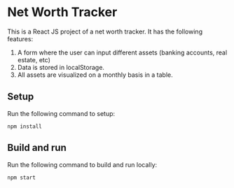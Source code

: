 # Net Worth Tracker 

This is a React JS project of a net worth tracker. It has the following features:
1. A form where the user can input different assets (banking accounts, real estate, etc)
2. Data is stored in localStorage.
3. All assets are visualized on a monthly basis in a table.
 
## Setup

Run the following command to setup:
```
npm install
```
 
## Build and run

Run the following command to build and run locally:
```
npm start
```
